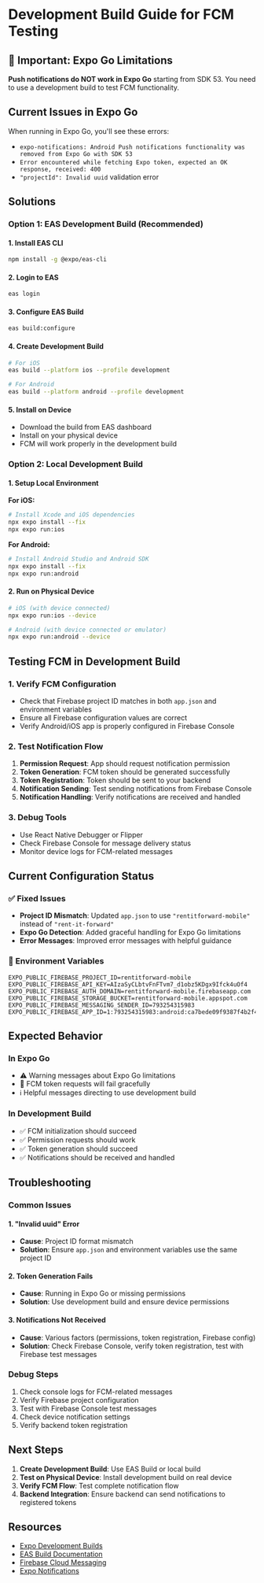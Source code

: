 # Development Build Guide for FCM Testing

## 🚨 Important: Expo Go Limitations

**Push notifications do NOT work in Expo Go** starting from SDK 53. You need to use a development build to test FCM functionality.

## Current Issues in Expo Go

When running in Expo Go, you'll see these errors:
- `expo-notifications: Android Push notifications functionality was removed from Expo Go with SDK 53`
- `Error encountered while fetching Expo token, expected an OK response, received: 400`
- `"projectId": Invalid uuid` validation error

## Solutions

### Option 1: EAS Development Build (Recommended)

#### 1. Install EAS CLI
```bash
npm install -g @expo/eas-cli
```

#### 2. Login to EAS
```bash
eas login
```

#### 3. Configure EAS Build
```bash
eas build:configure
```

#### 4. Create Development Build
```bash
# For iOS
eas build --platform ios --profile development

# For Android
eas build --platform android --profile development
```

#### 5. Install on Device
- Download the build from EAS dashboard
- Install on your physical device
- FCM will work properly in the development build

### Option 2: Local Development Build

#### 1. Setup Local Environment

**For iOS:**
```bash
# Install Xcode and iOS dependencies
npx expo install --fix
npx expo run:ios
```

**For Android:**
```bash
# Install Android Studio and Android SDK
npx expo install --fix
npx expo run:android
```

#### 2. Run on Physical Device
```bash
# iOS (with device connected)
npx expo run:ios --device

# Android (with device connected or emulator)
npx expo run:android --device
```

## Testing FCM in Development Build

### 1. Verify FCM Configuration
- Check that Firebase project ID matches in both `app.json` and environment variables
- Ensure all Firebase configuration values are correct
- Verify Android/iOS app is properly configured in Firebase Console

### 2. Test Notification Flow
1. **Permission Request**: App should request notification permission
2. **Token Generation**: FCM token should be generated successfully
3. **Token Registration**: Token should be sent to your backend
4. **Notification Sending**: Test sending notifications from Firebase Console
5. **Notification Handling**: Verify notifications are received and handled

### 3. Debug Tools
- Use React Native Debugger or Flipper
- Check Firebase Console for message delivery status
- Monitor device logs for FCM-related messages

## Current Configuration Status

### ✅ Fixed Issues
- **Project ID Mismatch**: Updated `app.json` to use `"rentitforward-mobile"` instead of `"rent-it-forward"`
- **Expo Go Detection**: Added graceful handling for Expo Go limitations
- **Error Messages**: Improved error messages with helpful guidance

### 🔧 Environment Variables
```env
EXPO_PUBLIC_FIREBASE_PROJECT_ID=rentitforward-mobile
EXPO_PUBLIC_FIREBASE_API_KEY=AIzaSyCLbtvFnFTvm7_d1obz5KDgx9Ifck4uOf4
EXPO_PUBLIC_FIREBASE_AUTH_DOMAIN=rentitforward-mobile.firebaseapp.com
EXPO_PUBLIC_FIREBASE_STORAGE_BUCKET=rentitforward-mobile.appspot.com
EXPO_PUBLIC_FIREBASE_MESSAGING_SENDER_ID=793254315983
EXPO_PUBLIC_FIREBASE_APP_ID=1:793254315983:android:ca7bede09f9387f4b2f4ba
```

## Expected Behavior

### In Expo Go
- ⚠️ Warning messages about Expo Go limitations
- 🚫 FCM token requests will fail gracefully
- ℹ️ Helpful messages directing to use development build

### In Development Build
- ✅ FCM initialization should succeed
- ✅ Permission requests should work
- ✅ Token generation should succeed
- ✅ Notifications should be received and handled

## Troubleshooting

### Common Issues

#### 1. "Invalid uuid" Error
- **Cause**: Project ID format mismatch
- **Solution**: Ensure `app.json` and environment variables use the same project ID

#### 2. Token Generation Fails
- **Cause**: Running in Expo Go or missing permissions
- **Solution**: Use development build and ensure device permissions

#### 3. Notifications Not Received
- **Cause**: Various factors (permissions, token registration, Firebase config)
- **Solution**: Check Firebase Console, verify token registration, test with Firebase test messages

### Debug Steps
1. Check console logs for FCM-related messages
2. Verify Firebase project configuration
3. Test with Firebase Console test messages
4. Check device notification settings
5. Verify backend token registration

## Next Steps

1. **Create Development Build**: Use EAS Build or local build
2. **Test on Physical Device**: Install development build on real device
3. **Verify FCM Flow**: Test complete notification flow
4. **Backend Integration**: Ensure backend can send notifications to registered tokens

## Resources

- [Expo Development Builds](https://docs.expo.dev/develop/development-builds/introduction/)
- [EAS Build Documentation](https://docs.expo.dev/build/introduction/)
- [Firebase Cloud Messaging](https://firebase.google.com/docs/cloud-messaging)
- [Expo Notifications](https://docs.expo.dev/versions/latest/sdk/notifications/)
